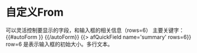 自定义From
====
可以灵活控制要显示的字段，和输入框的相关信息（rows=6）
主要关键字：{{#autoForm }}
           {{/autoForm}}
    {{> afQuickField name='summary' rows=6}}
    row=6 是表示输入框的初始大小。多行文本。